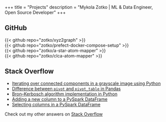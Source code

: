 +++
title = "Projects"
description = "Mykola Zotko | ML & Data Engineer, Open Source Developer"
+++

## GitHub

{{< github repo="zotko/xyz2graph" >}} </br>
{{< github repo="zotko/prefect-docker-compose-setup" >}} </br>
{{< github repo="zotko/a-star-atom-mapper" >}} </br>
{{< github repo="zotko/clca-atom-mapper" >}}

## Stack Overflow

- [Iterating over connected components in a grayscale image using Python](https://stackoverflow.com/a/59561214/8973620)
- [Difference between `pivot` and `pivot_table` in Pandas](https://stackoverflow.com/a/75579338/8973620)
- [Bron–Kerbosch algorithm implementation in Python](https://stackoverflow.com/a/59339555/8973620)
- [Adding a new column to a PySpark DataFrame](https://stackoverflow.com/a/65599110/8973620)
- [Selecting columns in a PySpark DataFrame](https://stackoverflow.com/a/65450244/8973620)

Check out my other answers on
[Stack Overflow](https://stackoverflow.com/users/8973620/mykola-zotko?tab=answers&sort=votes)
